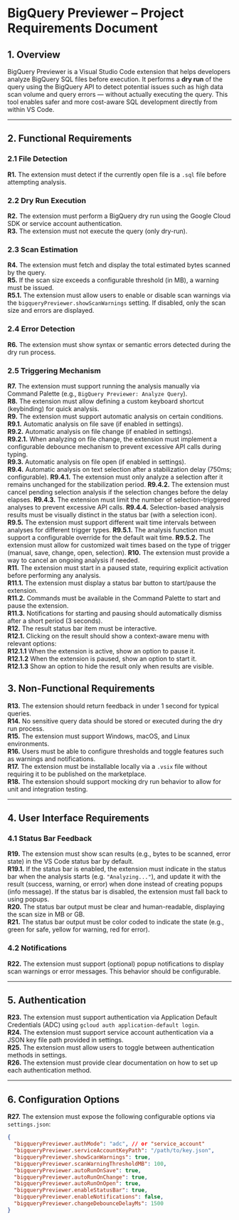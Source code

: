 # BigQuery Previewer – Project Requirements Document

## 1. Overview

BigQuery Previewer is a Visual Studio Code extension that helps developers analyze BigQuery SQL files before execution. It performs a **dry run** of the query using the BigQuery API to detect potential issues such as high data scan volume and query errors — without actually executing the query. This tool enables safer and more cost-aware SQL development directly from within VS Code.

---

## 2. Functional Requirements

### 2.1 File Detection  
**R1.** The extension must detect if the currently open file is a `.sql` file before attempting analysis.

### 2.2 Dry Run Execution  
**R2.** The extension must perform a BigQuery dry run using the Google Cloud SDK or service account authentication.  
**R3.** The extension must not execute the query (only dry-run).

### 2.3 Scan Estimation  
**R4.** The extension must fetch and display the total estimated bytes scanned by the query.  
**R5.** If the scan size exceeds a configurable threshold (in MB), a warning must be issued.  
  **R5.1.** The extension must allow users to enable or disable scan warnings via the `bigqueryPreviewer.showScanWarnings` setting. If disabled, only the scan size and errors are displayed.

### 2.4 Error Detection  
**R6.** The extension must show syntax or semantic errors detected during the dry run process.

### 2.5 Triggering Mechanism  
**R7.** The extension must support running the analysis manually via Command Palette (e.g., `BigQuery Previewer: Analyze Query`).  
**R8.** The extension must allow defining a custom keyboard shortcut (keybinding) for quick analysis.  
**R9.** The extension must support automatic analysis on certain conditions.  
  **R9.1.** Automatic analysis on file save (if enabled in settings).  
  **R9.2.** Automatic analysis on file change (if enabled in settings).  
    **R9.2.1.** When analyzing on file change, the extension must implement a configurable debounce mechanism to prevent excessive API calls during typing.  
  **R9.3.** Automatic analysis on file open (if enabled in settings).  
  **R9.4.** Automatic analysis on text selection after a stabilization delay (750ms; configurable).
    **R9.4.1.** The extension must only analyze a selection after it remains unchanged for the stabilization period.
    **R9.4.2.** The extension must cancel pending selection analysis if the selection changes before the delay elapses.
    **R9.4.3.** The extension must limit the number of selection-triggered analyses to prevent excessive API calls.
    **R9.4.4.** Selection-based analysis results must be visually distinct in the status bar (with a selection icon).
  **R9.5.** The extension must support different wait time intervals between analyses for different trigger types.
    **R9.5.1.** The analysis function must support a configurable override for the default wait time.
    **R9.5.2.** The extension must allow for customized wait times based on the type of trigger (manual, save, change, open, selection).
**R10.** The extension must provide a way to cancel an ongoing analysis if needed.  
**R11.** The extension must start in a paused state, requiring explicit activation before performing any analysis.  
  **R11.1.** The extension must display a status bar button to start/pause the extension.  
  **R11.2.** Commands must be available in the Command Palette to start and pause the extension.  
  **R11.3.** Notifications for starting and pausing should automatically dismiss after a short period (3 seconds).  
**R12.** The result status bar item must be interactive.  
  **R12.1.** Clicking on the result should show a context-aware menu with relevant options:  
    **R12.1.1** When the extension is active, show an option to pause it.  
    **R12.1.2** When the extension is paused, show an option to start it.  
    **R12.1.3** Show an option to hide the result only when results are visible.

## 3. Non-Functional Requirements

**R13.** The extension should return feedback in under 1 second for typical queries.  
**R14.** No sensitive query data should be stored or executed during the dry run process.  
**R15.** The extension must support Windows, macOS, and Linux environments.  
**R16.** Users must be able to configure thresholds and toggle features such as warnings and notifications.  
**R17.** The extension must be installable locally via a `.vsix` file without requiring it to be published on the marketplace.  
**R18.** The extension should support mocking dry run behavior to allow for unit and integration testing.  

---

## 4. User Interface Requirements

### 4.1 Status Bar Feedback  
**R19.** The extension must show scan results (e.g., bytes to be scanned, error state) in the VS Code status bar by default.  
  **R19.1.** If the status bar is enabled, the extension must indicate in the status bar when the analysis starts (e.g. `"Analyzing..."`), and update it with the result (success, warning, or error) when done instead of creating popups (info message). If the status bar is disabled, the extension must fall back to using popups.  
**R20.** The status bar output must be clear and human-readable, displaying the scan size in MB or GB.  
**R21.** The status bar output must be color coded to indicate the state (e.g., green for safe, yellow for warning, red for error).  

### 4.2 Notifications  
**R22.** The extension must support (optional) popup notifications to display scan warnings or error messages. This behavior should be configurable.

---

## 5. Authentication

**R23.** The extension must support authentication via Application Default Credentials (ADC) using `gcloud auth application-default login`.  
**R24.** The extension must support service account authentication via a JSON key file path provided in settings.  
**R25.** The extension must allow users to toggle between authentication methods in settings.  
**R26.** The extension must provide clear documentation on how to set up each authentication method.

---

## 6. Configuration Options

**R27.** The extension must expose the following configurable options via `settings.json`:

```json
{
  "bigqueryPreviewer.authMode": "adc", // or "service_account"
  "bigqueryPreviewer.serviceAccountKeyPath": "/path/to/key.json",
  "bigqueryPreviewer.showScanWarnings": true,
  "bigqueryPreviewer.scanWarningThresholdMB": 100,
  "bigqueryPreviewer.autoRunOnSave": true,
  "bigqueryPreviewer.autoRunOnChange": true,
  "bigqueryPreviewer.autoRunOnOpen": true,
  "bigqueryPreviewer.enableStatusBar": true,
  "bigqueryPreviewer.enableNotifications": false,
  "bigqueryPreviewer.changeDebounceDelayMs": 1500
}
```